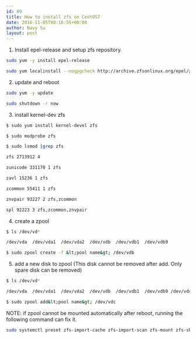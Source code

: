```yaml
---
id: 89
title: How to install zfs on CentOS7
date: 2016-11-05T00:16:55+00:00
author: Navy Su
layout: post
---
```

1. Install epel-release and setup zfs repository.

```bash
sudo yum -y install epel-release

sudo yum localinstall --nogpgcheck http://archive.zfsonlinux.org/epel/zfs-release.el7.noarch.rpm

```

2. update and reboot

```bash
sudo yum -y update

sudo shutdown -r now

```

3. install kernel-dev zfs
  

```bash
$ sudo yum install kernel-devel zfs

$ sudo modprobe zfs

$ sudo lsmod |grep zfs

zfs 2713912 4

zunicode 331170 1 zfs

zavl 15236 1 zfs

zcommon 55411 1 zfs

znvpair 93227 2 zfs,zcommon

spl 92223 3 zfs,zcommon,znvpair

```

4. create a zpool

```bash
$ ls /dev/vd*

/dev/vda  /dev/vda1  /dev/vda2  /dev/vdb  /dev/vdb1  /dev/vdb9

$ sudo zpool create -f &lt;pool name&gt; /dev/vdb

```

5. add a new disk to zpool (This disk cannot be removed after add. Only spare disk can be removed)

```bash
$ ls /dev/vd*

/dev/vda  /dev/vda1  /dev/vda2  /dev/vdb  /dev/vdb1  /dev/vdb9 /dev/vdc

$ sudo zpool add&lt;pool name&gt; /dev/vdc

```

NOTE: if zpool cannot be mounted automatically after reboot, running the following command can fix it.

```bash
sudo systemctl preset zfs-import-cache zfs-import-scan zfs-mount zfs-share zfs-zed zfs.target
```